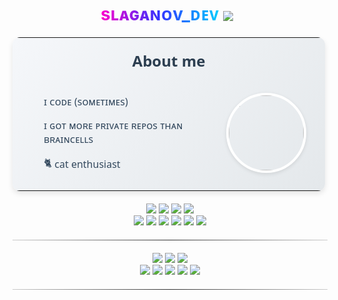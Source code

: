<div align="center">

<h1 align="center">
  <span style="background: linear-gradient(to right, #ff00cc, #3333ff, #00ccff); -webkit-background-clip: text; background-clip: text; color: transparent; display: inline-block;">
    sʟᴀɢᴀɴᴏv_ᴅᴇᴠ
  </span>
  <a href="https://">
    <img src="https://ziadoua.github.io/m3-Markdown-Badges/badges/Sponsor/sponsor2.svg" align="center" style="vertical-align: middle; margin-right: 10px;"/>
  </a>
</h1>
</div>

<table align="center" border="0" style="border: none; border-collapse: collapse; font-family: 'Segoe UI', Arial, sans-serif; max-width: 500px; box-shadow: 0 4px 8px rgba(0,0,0,0.1); border-radius: 12px; overflow: hidden; background: linear-gradient(135deg, #f5f7fa 0%, #e4e8eb 100%);">
  <tr>
    <th colspan="2" style="text-align: center; padding: 20px 0 10px; font-size: 24px; color: #2c3e50; font-weight: 600;">About me</th>
  </tr>
  <tr>
    <td style="vertical-align: middle; text-align: left; padding: 20px 30px;">
      <ul style="margin: 0; padding-left: 20px; list-style-type: none;">
        <li style="padding: 8px 0; font-size: 16px; color: #34495e;">ɪ ᴄᴏᴅᴇ (sᴏᴍᴇᴛɪᴍᴇs)</li>
        <li style="padding: 8px 0; font-size: 16px; color: #34495e;">ɪ ɢᴏᴛ ᴍᴏʀᴇ ᴘʀɪᴠᴀᴛᴇ ʀᴇᴘᴏs ᴛʜᴀɴ ʙʀᴀɪɴᴄᴇʟʟs</li>
        <li style="padding: 8px 0; font-size: 16px; color: #34495e;">🐈 <span style="vertical-align: middle;">cat enthusiast</span></li>
      </ul>
    </td>
    <td style="vertical-align: middle; padding-right: 30px;">
      <img src="https://i.pinimg.com/736x/c0/7f/d1/c07fd1cabd8d1144a7365dc4ed316bd7.jpg" width="120" style="border-radius: 50%; border: 4px solid #fff; box-shadow: 0 2px 6px rgba(0,0,0,0.1);"/>
    </td>
  </tr>
</table>

<p align="center" style="margin: 20px 0;">
  <!-- Languages -->
  <a href="https://en.wikipedia.org/wiki/C_(programming_language)"><img src="https://ziadoua.github.io/m3-Markdown-Badges/badges/C/c3.svg" /></a>
  <a href="https://en.wikipedia.org/wiki/C%2B%2B"><img src="https://ziadoua.github.io/m3-Markdown-Badges/badges/C++/c++3.svg" /></a>
  <a href="https://en.wikipedia.org/wiki/C_Sharp_(programming_language)"><img src="https://ziadoua.github.io/m3-Markdown-Badges/badges/CSharp/csharp3.svg" /></a>
  <a href="https://www.python.org/"><img src="https://ziadoua.github.io/m3-Markdown-Badges/badges/Python/python3.svg" /></a><br>
  <a href="https://fastapi.tiangolo.com/"><img src="https://ziadoua.github.io/m3-Markdown-Badges/badges/FastAPI/fastapi2.svg" /></a>
  <a href="https://flask.palletsprojects.com/en/stable/"><img src="https://ziadoua.github.io/m3-Markdown-Badges/badges/Flask/flask2.svg" /></a>
  <a href="https://developer.mozilla.org/en-US/docs/Web/JavaScript"><img src="https://ziadoua.github.io/m3-Markdown-Badges/badges/Javascript/javascript3.svg" /></a>
  <a href="https://nodejs.org/"><img src="https://ziadoua.github.io/m3-Markdown-Badges/badges/NodeJS/nodejs3.svg" /></a>
  <a href="https://developer.mozilla.org/en-US/docs/Web/HTML"><img src="https://ziadoua.github.io/m3-Markdown-Badges/badges/HTML/html3.svg" /></a>
  <a href="https://developer.mozilla.org/en-US/docs/Web/CSS"><img src="https://ziadoua.github.io/m3-Markdown-Badges/badges/CSS/css3.svg" /></a>
</p>

<hr style="border: 0; height: 1px; background: #333; background-image: linear-gradient(to right, #ccc, #333, #ccc); margin: 20px 0;">

<p align="center" style="margin: 20px 0;">
  <!-- OS & Tools -->
  <a href="https://www.microsoft.com/windows"><img src="https://ziadoua.github.io/m3-Markdown-Badges/badges/Windows11/windows113.svg" /></a>
  <a href="https://www.archlinux.org"><img src="https://ziadoua.github.io/m3-Markdown-Badges/badges/Arch/arch3.svg" /></a>
  <a href="https://ubuntu.com/"><img src="https://ziadoua.github.io/m3-Markdown-Badges/badges/Ubuntu/ubuntu3.svg" /></a><br>
  <a href="https://www.image-line.com/"><img src="https://ziadoua.github.io/m3-Markdown-Badges/badges/FLStudio/flstudio2.svg" /></a>
  <a href="https://www.docker.com/"><img src="https://ziadoua.github.io/m3-Markdown-Badges/badges/Docker/docker3.svg" /></a>
  <a href="https://www.cloudflare.com"><img src="https://ziadoua.github.io/m3-Markdown-Badges/badges/Cloudflare/cloudflare3.svg" /></a>
  <a href="https://www.nginx.com"><img src="https://ziadoua.github.io/m3-Markdown-Badges/badges/NGINX/nginx3.svg" /></a>
  <a href="https://code.visualstudio.com/"><img src="https://ziadoua.github.io/m3-Markdown-Badges/badges/VisualStudioCode/visualstudiocode3.svg" /></a>
</p>

<hr style="border: 0; height: 1px; background: #333; background-image: linear-gradient(to right, #ccc, #333, #ccc); margin: 20px 0;">

<p align="center">
  <img src="https://github-profile-summary-cards.vercel.app/api/cards/profile-details?username=slaganova&theme=radical" alt=""/>
  <img src="https://github-profile-summary-cards.vercel.app/api/cards/stats?username=slaganova&theme=radical" alt=""/>
  <img src="https://github-readme-stats.vercel.app/api?username=slaganova&show_icons=true&theme=radical" alt=""/>
</p>
